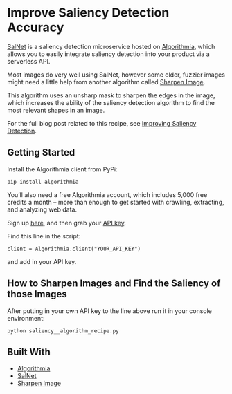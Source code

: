 # Improve Saliency Detection Accuracy

[SalNet](https://algorithmia.com/algorithms/deeplearning/SalNet) is a saliency detection microservice hosted on [Algorithmia](https://algorithmia.com/), which allows you to easily integrate saliency detection into your product via a serverless API.

Most images do very well using SalNet, however some older, fuzzier images might need a little help from another algorithm called [Sharpen Image](https://algorithmia.com/algorithms/opencv/SharpenImage).

This algorithm uses an unsharp mask to sharpen the edges in the image, which increases the ability of the saliency detection algorithm to find the most relevant shapes in an image.

For the full blog post related to this recipe, see [Improving Saliency Detection](http://blog.algorithmia.com/improve-saliency-detection-accuracy/).

## Getting Started

Install the Algorithmia client from PyPi:

```pip install algorithmia```

You’ll also need a free Algorithmia account, which includes 5,000 free credits a month – more than enough to get started with crawling, extracting, and analyzing web data.

Sign up [here](https://algorithmia.com/), and then grab your [API key](algorithmia.com/user#credentials).

Find this line in the script: 

```
client = Algorithmia.client("YOUR_API_KEY")
```
and add in your API key.

## How to Sharpen Images and Find the Saliency of those Images

After putting in your own API key to the line above run it in your console environment:

```python saliency__algorithm_recipe.py```

## Built With
* [Algorithmia](https://algorithmia.com/)
* [SalNet](https://algorithmia.com/algorithms/deeplearning/SalNet)
* [Sharpen Image](https://algorithmia.com/algorithms/opencv/SharpenImage)
